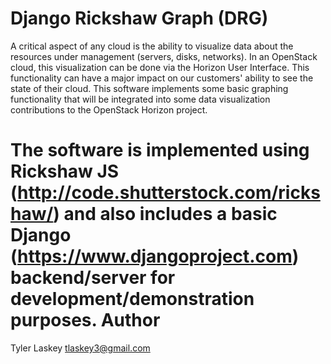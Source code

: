 Django Rickshaw Graph (DRG)
===========================

A critical aspect of any cloud is the ability to visualize data about the
resources under management (servers, disks, networks). In an OpenStack cloud,
this visualization can be done via the Horizon User Interface. This
functionality can have a major impact on our customers' ability to see the
state of their cloud. This software implements some basic graphing
functionality that will be integrated into some data visualization
contributions to the OpenStack Horizon project.

The software is implemented using Rickshaw JS
(http://code.shutterstock.com/rickshaw/) and also includes a basic Django
(https://www.djangoproject.com) backend/server for development/demonstration
purposes.
Author
======

Tyler Laskey <tlaskey3@gmail.com>
